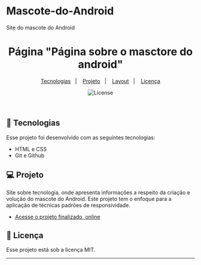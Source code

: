 # Mascote-do-Android
Site do mascote do Android

<h1 align="center"> Página "Página sobre o masctore do android" </h1>


<p align="center">
  <a href="#-tecnologias">Tecnologias</a>&nbsp;&nbsp;&nbsp;|&nbsp;&nbsp;&nbsp;
  <a href="#-projeto">Projeto</a>&nbsp;&nbsp;&nbsp;|&nbsp;&nbsp;&nbsp;
  <a href="#-layout">Layout</a>&nbsp;&nbsp;&nbsp;|&nbsp;&nbsp;&nbsp;
  <a href="#memo-licença">Licença</a>
</p>

<p align="center">
  <img alt="License" src="https://img.shields.io/static/v1?label=license&message=MIT&color=49AA26&labelColor=000000">
</p>

<br>


## 🚀 Tecnologias

Esse projeto foi desenvolvido com as seguintes tecnologias:

- HTML e CSS
- Git e Github

## 💻 Projeto

Site sobre tecnologia, onde apresenta informações a respeito da criação e volução do mascote do Android.
Este projeto tem o enfoque para a aplicação de técnicas padrões de responsividade.

- [Acesse o projeto finalizado, online](https://alanovictor.github.io/DevLinks/)


## :memo: Licença

Esse projeto está sob a licença MIT.

---

